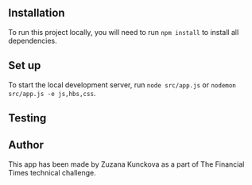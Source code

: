 ## Installation
To run this project locally, you will need to run `npm install` to
install all dependencies.

## Set up
To start the local development server, run `node src/app.js` or `nodemon src/app.js -e js,hbs,css`.

## Testing


## Author
This app has been made by Zuzana Kunckova as a part of The Financial Times technical challenge.